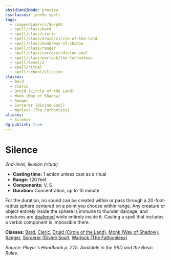 ```yaml
---
obsidianUIMode: preview
cssclasses: json5e-spell
tags:
  - compendium/src/5e/phb
  - spell/class/bard
  - spell/class/cleric
  - spell/class/druid/circle-of-the-land
  - spell/class/monk/way-of-shadow
  - spell/class/ranger
  - spell/class/sorcerer/divine-soul
  - spell/class/warlock/the-fathomless
  - spell/level/2
  - spell/ritual
  - spell/school/illusion
classes:
  - Bard
  - Cleric
  - Druid (Circle of the Land)
  - Monk (Way of Shadow)
  - Ranger
  - Sorcerer (Divine Soul)
  - Warlock (The Fathomless)
aliases:
  - Silence
dg-publish: true
---
```

# Silence
*2nd-level, Illusion (ritual)*  

- **Casting time:** 1 action unless cast as a ritual
- **Range:** 120 feet
- **Components:** V, S
- **Duration:** Concentration, up to 10 minute

For the duration, no sound can be created within or pass through a 20-foot-radius sphere centered on a point you choose within range. Any creature or object entirely inside the sphere is immune to thunder damage, and creatures are [deafened](/3-Mechanics/CLI/rules/conditions.md#deafened) while entirely inside it. Casting a spell that includes a verbal component is impossible there.

**Classes**: [Bard](/Admin/CLI/classes/bard.md), [Cleric](/Admin/CLI/classes/cleric.md), [Druid (Circle of the Land)](/Admin/CLI/classes/druid-circle-of-the-land.md), [Monk (Way of Shadow)](/Admin/CLI/classes/monk-way-of-shadow.md), [Ranger](/Admin/CLI/classes/ranger.md), [Sorcerer (Divine Soul)](/Admin/CLI/classes/sorcerer-divine-soul-xge.md), [Warlock (The Fathomless)](/Admin/CLI/classes/warlock-the-fathomless-tce.md)

*Source: Player's Handbook p. 275. Available in the SRD and the Basic Rules.*